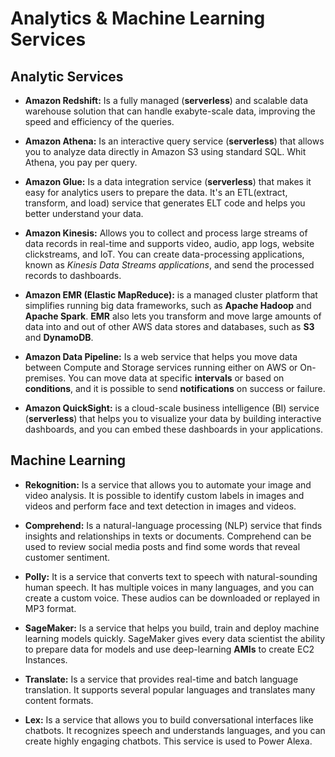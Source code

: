 # Analytics & Machine Learning Services

## Analytic Services

- **Amazon Redshift:** Is a fully managed (**serverless**) and scalable data warehouse solution that can handle exabyte-scale data, improving the speed and efficiency of the queries.

- **Amazon Athena:** Is an interactive query service (**serverless**) that allows you to analyze data directly in Amazon S3 using standard SQL. Whit Athena, you pay per query.

- **Amazon Glue:** Is a data integration service (**serverless**) that makes it easy for analytics users to prepare the data. It's an ETL(extract, transform, and load) service that generates ELT code and helps you better understand your data.

- **Amazon Kinesis:** Allows you to collect and process large streams of data records in real-time and supports video, audio, app logs, website clickstreams, and IoT. You can create data-processing applications, known as *Kinesis Data Streams applications*, and send the processed records to dashboards.

- **Amazon EMR (Elastic MapReduce):** is a managed cluster platform that simplifies running big data frameworks, such as **Apache Hadoop** and **Apache Spark**. **EMR** also lets you transform and move large amounts of data into and out of other AWS data stores and databases, such as **S3** and **DynamoDB**.

- **Amazon Data Pipeline:** Is a web service that helps you move data between Compute and Storage services running either on AWS or On-premises. You can move data at specific **intervals** or based on **conditions**, and it is possible to send **notifications** on success or failure.

- **Amazon QuickSight:**  is a cloud-scale business intelligence (BI) service (**serverless**) that helps you to visualize your data by building interactive dashboards, and you can embed these dashboards in your applications.

## Machine Learning

- **Rekognition:** Is a service that allows you to automate your image and video analysis. It is possible to identify custom labels in images and videos and perform face and text detection in images and videos.

- **Comprehend:** Is a natural-language processing (NLP) service that finds insights and relationships in texts or documents. Comprehend can be used to review social media posts and find some words that reveal customer sentiment.

- **Polly:** It is a service that converts text to speech with natural-sounding human speech. It has multiple voices in many languages, and you can create a custom voice. These audios can be downloaded or replayed in MP3 format.

- **SageMaker:** Is a service that helps you build, train and deploy machine learning models quickly. SageMaker gives every data scientist the ability to prepare data for models and use deep-learning **AMIs** to create EC2 Instances.

- **Translate:** Is a service that provides real-time and batch language translation. It supports several popular languages and translates many content formats.

- **Lex:** Is a service that allows you to build conversational interfaces like chatbots. It recognizes speech and understands languages, and you can create highly engaging chatbots. This service is used to Power Alexa.
